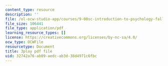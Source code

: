 ```yaml
---
content_type: resource
description: ''
file: /ol-ocw-studio-app/courses/9-00sc-introduction-to-psychology-fall-2011/32742a76ab09aedcab3d38d4971c6fbc_76O3rulk844.pdf
file_size: 106441
file_type: application/pdf
learning_resource_types: []
license: https://creativecommons.org/licenses/by-nc-sa/4.0/
ocw_type: OCWFile
resourcetype: Document
title: 3play pdf file
uid: 32742a76-ab09-aedc-ab3d-38d4971c6fbc
---
```

